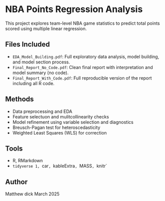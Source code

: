 # NBA Points Regression Analysis
This project explores team-level NBA game statistics to predict total points scored using multiple linear regression.

## Files Included
- `EDA_Model_Building.pdf`: Full exploratory data analysis, model building, and model section process.
- `Final_Report_No_Code.pdf`: Clean final report with interpretation and model summary (no code).
- `Final_Report_With_Code.pdf`: Full reproducible version of the report including all R code.

## Methods
- Data preprocessing and EDA
- Feature selectuon and mulitcollinearity checks
- Model refinement using variable selection and diagnostics
- Breusch-Pagan test for heteroscedasticity
- Weighted Least Squares (WLS) for correction

## Tools
- R, RMarkdown
- `tidyverse 1, `car`, `kableExtra`, `MASS`, `knitr`

## Author
Matthew dick
March 2025


